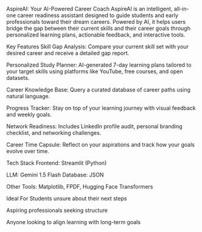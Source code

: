  AspireAI: Your AI-Powered Career Coach
AspireAI is an intelligent, all-in-one career readiness assistant designed to guide students and early professionals toward their dream careers. Powered by AI, it helps users bridge the gap between their current skills and their career goals through personalized learning plans, actionable feedback, and interactive tools.

 Key Features
 Skill Gap Analysis: Compare your current skill set with your desired career and receive a detailed gap report.

 Personalized Study Planner: AI-generated 7-day learning plans tailored to your target skills using platforms like YouTube, free courses, and open datasets.

 Career Knowledge Base: Query a curated database of career paths using natural language.

Progress Tracker: Stay on top of your learning journey with visual feedback and weekly goals.

Network Readiness: Includes LinkedIn profile audit, personal branding checklist, and networking challenges.

 Career Time Capsule: Reflect on your aspirations and track how your goals evolve over time.

 Tech Stack
Frontend: Streamlit (Python)

LLM: Gemini 1.5 Flash
Database: JSON

Other Tools: Matplotlib, FPDF, Hugging Face Transformers

Ideal For
Students unsure about their next steps

Aspiring professionals seeking structure

Anyone looking to align learning with long-term goals
